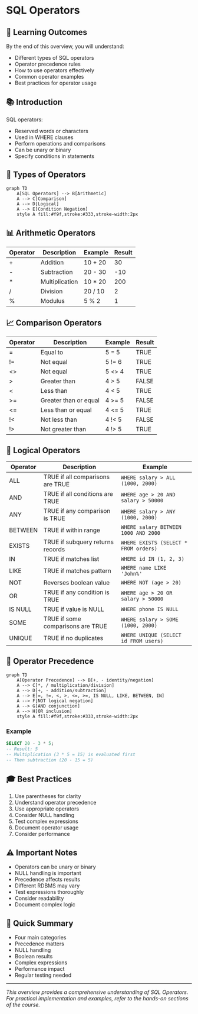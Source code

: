 # SQL Operators

## 🎯 Learning Outcomes
By the end of this overview, you will understand:
- Different types of SQL operators
- Operator precedence rules
- How to use operators effectively
- Common operator examples
- Best practices for operator usage

## 📚 Introduction
SQL operators:
- Reserved words or characters
- Used in WHERE clauses
- Perform operations and comparisons
- Can be unary or binary
- Specify conditions in statements

## 🔄 Types of Operators
```mermaid
graph TD
    A[SQL Operators] --> B[Arithmetic]
    A --> C[Comparison]
    A --> D[Logical]
    A --> E[Condition Negation]
    style A fill:#f9f,stroke:#333,stroke-width:2px
```

## 📊 Arithmetic Operators
| Operator | Description | Example | Result |
|----------|-------------|---------|--------|
| + | Addition | 10 + 20 | 30 |
| - | Subtraction | 20 - 30 | -10 |
| * | Multiplication | 10 * 20 | 200 |
| / | Division | 20 / 10 | 2 |
| % | Modulus | 5 % 2 | 1 |

## 📈 Comparison Operators
| Operator | Description | Example | Result |
|----------|-------------|---------|--------|
| = | Equal to | 5 = 5 | TRUE |
| != | Not equal | 5 != 6 | TRUE |
| <> | Not equal | 5 <> 4 | TRUE |
| > | Greater than | 4 > 5 | FALSE |
| < | Less than | 4 < 5 | TRUE |
| >= | Greater than or equal | 4 >= 5 | FALSE |
| <= | Less than or equal | 4 <= 5 | TRUE |
| !< | Not less than | 4 !< 5 | FALSE |
| !> | Not greater than | 4 !> 5 | TRUE |

## 🔧 Logical Operators
| Operator | Description | Example |
|----------|-------------|---------|
| ALL | TRUE if all comparisons are TRUE | `WHERE salary > ALL (1000, 2000)` |
| AND | TRUE if all conditions are TRUE | `WHERE age > 20 AND salary > 50000` |
| ANY | TRUE if any comparison is TRUE | `WHERE salary > ANY (1000, 2000)` |
| BETWEEN | TRUE if within range | `WHERE salary BETWEEN 1000 AND 2000` |
| EXISTS | TRUE if subquery returns records | `WHERE EXISTS (SELECT * FROM orders)` |
| IN | TRUE if matches list | `WHERE id IN (1, 2, 3)` |
| LIKE | TRUE if matches pattern | `WHERE name LIKE 'John%'` |
| NOT | Reverses boolean value | `WHERE NOT (age > 20)` |
| OR | TRUE if any condition is TRUE | `WHERE age > 20 OR salary > 50000` |
| IS NULL | TRUE if value is NULL | `WHERE phone IS NULL` |
| SOME | TRUE if some comparisons are TRUE | `WHERE salary > SOME (1000, 2000)` |
| UNIQUE | TRUE if no duplicates | `WHERE UNIQUE (SELECT id FROM users)` |

## 📝 Operator Precedence
```mermaid
graph TD
    A[Operator Precedence] --> B[+, - identity/negation]
    A --> C[*, / multiplication/division]
    A --> D[+, - addition/subtraction]
    A --> E[=, !=, <, >, <=, >=, IS NULL, LIKE, BETWEEN, IN]
    A --> F[NOT logical negation]
    A --> G[AND conjunction]
    A --> H[OR inclusion]
    style A fill:#f9f,stroke:#333,stroke-width:2px
```

### Example
```sql
SELECT 20 - 3 * 5;
-- Result: 5
-- Multiplication (3 * 5 = 15) is evaluated first
-- Then subtraction (20 - 15 = 5)
```

## 🎓 Best Practices
1. Use parentheses for clarity
2. Understand operator precedence
3. Use appropriate operators
4. Consider NULL handling
5. Test complex expressions
6. Document operator usage
7. Consider performance

## ⚠️ Important Notes
- Operators can be unary or binary
- NULL handling is important
- Precedence affects results
- Different RDBMS may vary
- Test expressions thoroughly
- Consider readability
- Document complex logic

## 📝 Quick Summary
- Four main categories
- Precedence matters
- NULL handling
- Boolean results
- Complex expressions
- Performance impact
- Regular testing needed

---
*This overview provides a comprehensive understanding of SQL Operators. For practical implementation and examples, refer to the hands-on sections of the course.* 